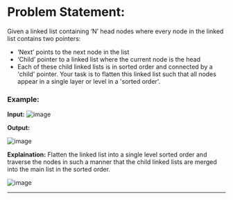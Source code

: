 # Problem Statement: 
Given a linked list containing ‘N’ head nodes where every node in the linked list contains two pointers:

- ‘Next’ points to the next node in the list
- ‘Child’ pointer to a linked list where the current node is the head
- Each of these child linked lists is in sorted order and connected by a 'child' pointer. Your task is to flatten this linked list such that all nodes appear in a single layer or level in a 'sorted order'.

### Example:

**Input:**
![image](https://github.com/user-attachments/assets/3b3c833a-4370-4f7a-85a7-7ccda3c57759)

**Output:**

![image](https://github.com/user-attachments/assets/1a005f1b-21b7-42d4-a23e-2d6c44ce51e4)

**Explaination:**  Flatten the linked list into a single level sorted order and traverse the nodes in such a manner that the child linked lists are merged into the main list in the sorted order.

![image](https://github.com/user-attachments/assets/e72ef0ab-7b76-4600-9dec-e60dc3523f40)

---


